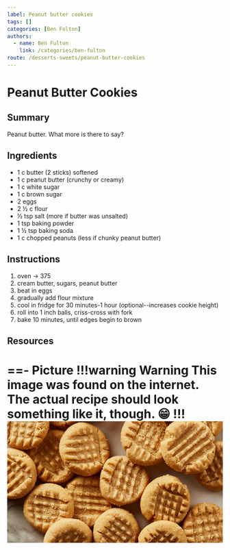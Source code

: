 ```yaml
---
label: Peanut butter cookies
tags: []
categories: [Ben Fulton]
authors:
  - name: Ben Fulton
    link: /categories/ben-fulton
route: /desserts-sweets/peanut-butter-cookies
---
```


# Peanut Butter Cookies
## Summary
Peanut butter. What more is there to say?

## Ingredients
- 1 c butter (2 sticks) softened
- 1 c peanut butter (crunchy or creamy)
- 1 c white sugar
- 1 c brown sugar
- 2 eggs
- 2 ½ c flour 
- ½ tsp salt (more if butter was unsalted)
- 1 tsp baking powder 
- 1 ½ tsp baking soda
- 1 c chopped peanuts (less if chunky peanut butter)

## Instructions
1. oven -> 375 
2. cream butter, sugars, peanut butter 
3. beat in eggs 
4. gradually add flour mixture 
5. cool in fridge for 30 minutes-1 hour (optional--increases cookie height)
6. roll into 1 inch balls, criss-cross with fork 
7. bake 10 minutes, until edges begin to brown

## Resources
==- Picture
!!!warning Warning
This image was found on the internet. The actual recipe should look something like it, though. 😁
!!!
![](/static/banners/tmp/peanut-butter-cookies.jpg)
===
